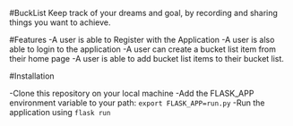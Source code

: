 #BuckList
Keep track of your dreams and goal, by recording and sharing things you want to achieve.

#Features
-A user is able to Register with the Application
-A user is also able to login to the application
-A user can create a bucket list item from their home page
-A user is able to add bucket list items to their bucket list.

#Installation

-Clone this repository on your local machine
-Add the FLASK_APP environment variable to your path: ``export FLASK_APP=run.py``
-Run the application using ``flask run``
